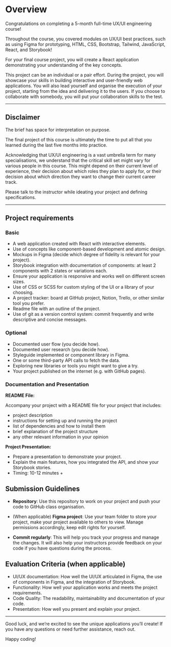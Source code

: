 # Overview

Congratulations on completing a 5-month full-time UX/UI engineering course!

Throughout the course, you covered modules on UX/UI best practices, such as using Figma for prototyping, HTML, CSS, Bootstrap, Tailwind, JavaScript, React, and Storybook!  

For your final course project, you will create a React application demonstrating your understanding of the key concepts. 

This project can be an individual or a pair effort. During the project, you will showcase your skills in building interactive and user-friendly web applications. You will also lead yourself and organise the execution of your project, starting from the idea and delivering it to the users. If you choose to collaborate with somebody, you will put your collaboration skills to the test.

----
## Disclaimer
The brief has space for interpretation on purpose. 

The final project of this course is ultimately the time to put all that you learned during the last five months into practice. 

Acknowledging that UX/UI engineering is a vast umbrella term for many specialisations, we understand that the critical skill set might vary for various people in this course. This might depend on their current level of experience, their decision about which roles they plan to apply for, or their decision about which direction they want to change their current career track. 

Please talk to the instructor while ideating your project and defining specifications. 

---

## Project requirements
### Basic
* A web application created with React with interactive elements.
* Use of concepts like component-based development and atomic design.
* Mockups in Figma (decide which degree of fidelity is relevant for your project).
* Storybook integration with documentation of components: at least 2 components with 2 states or variations each.
* Ensure your application is responsive and works well on different screen sizes.
* Use of CSS or SCSS for custom styling of the UI or a library of your choosing.
* A project tracker: board at GitHub project, Notion, Trello, or other similar tool you prefer.
* Readme file with an outline of the project.
* Use of git as a version control system: commit frequently and write descriptive and concise messages.


### Optional
* Documented user flow (you decide how).
* Documented user research (you decide how).
* Styleguide implemented or component library in Figma.
* One or some third-party API calls to fetch the data.
* Exploring new libraries or tools you might want to give a try.
* Your project published on the internet (e.g. with GitHub pages).


### Documentation and Presentation

**README File:**

Accompany your project with a README file for your project that includes:
* project description
* instructions for setting up and running the project
* list of dependencies and how to install them
* brief explanation of the project structure
* any other relevant information in your opinion

**Project Presentation:**
* Prepare a presentation to demonstrate your project.
* Explain the main features, how you integrated the API, and show your Storybook stories.
* Timing: 10-12 minutes +  

## Submission Guidelines

* **Repository**: Use this repository to work on your project and push your code to GitHub class organisation. 

* (When applicable) **Figma project**: Use your team folder to store your project, make your project available to others to view. Manage permissions accordingly, keep edit rights for yourself. 

* **Commit regularly**: This will help you track your progress and manage the changes. It will also help your instructors provide feedback on your code if you have questions during the process.

## Evaluation Criteria (when applicable)

* UI/UX documentation: How well the UI/UX articulated in Figma, the use of components in Figma, and the integration of Storybook.
* Functionality: How well your application works and meets the project requirements.
* Code Quality: The readability, maintainability and documentation of your code.
* Presentation: How well you present and explain your project.

-------

Good luck, and we’re excited to see the unique applications you’ll create!
If you have any questions or need further assistance, reach out.

Happy coding!
